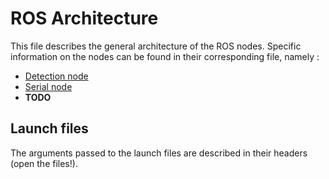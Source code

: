 # ROS Architecture

This file describes the general architecture of the ROS nodes. Specific information on the nodes
can be found in their corresponding file, namely : 

- [Detection node](detection-node.md)
- [Serial node](serial.md)
- **TODO**

## Launch files

The arguments passed to the launch files are described in their headers (open the files!).
